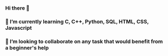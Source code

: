### Hi there 👋
### 🌱 I’m currently learning C, C++, Python, SQL, HTML, CSS, Javascript
### 👯 I’m looking to collaborate on any task that would benefit from a beginner's help

<!--
**BruDevin/BruDevin** is a ✨ _special_ ✨ repository because its `README.md` (this file) appears on your GitHub profile.

Here are some ideas to get you started:

- 🔭 I’m currently working on ...
- 🌱 I’m currently learning ...
- 👯 I’m looking to collaborate on ...
- 🤔 I’m looking for help with ...
- 💬 Ask me about ...
- 📫 How to reach me: ...
- 😄 Pronouns: ...
- ⚡ Fun fact: ...
-->
